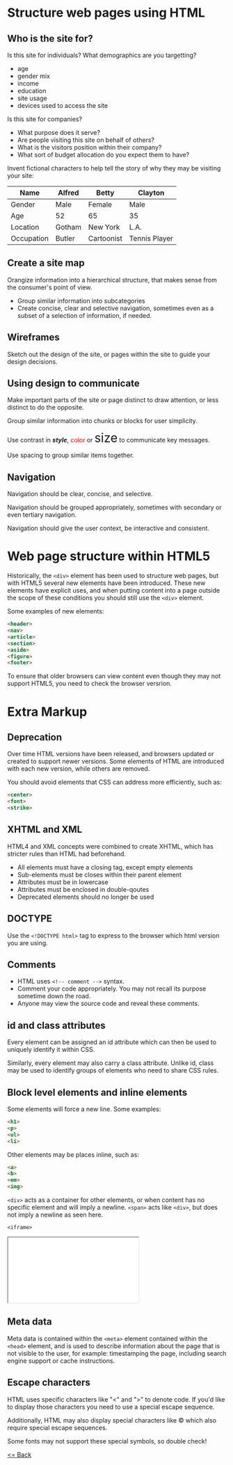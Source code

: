 # Structure web pages using HTML

## Who is the site for?
Is this site for individuals? What demographics are you targetting?
  * age
  * gender mix
  * income
  * education
  * site usage
  * devices used to access the site

Is this site for companies?
  * What purpose does it serve?
  * Are people visiting this site on behalf of others?
  * What is the visitors position within their company?
  * What sort of budget allocation do you expect them to have?

Invent fictional characters to help tell the story of why they may
be visiting your site:

Name | Alfred | Betty | Clayton
---- | ------ | ----- | -------
Gender | Male | Female | Male
Age | 52 | 65 | 35
Location | Gotham | New York | L.A.
Occupation | Butler | Cartoonist | Tennis Player

## Create a site map
Orangize information into a hierarchical structure, that makes sense
from the consumer's point of view.
 
* Group similar information into subcategories
* Create concise, clear and selective navigation, sometimes even as a subset of a selection of information, if needed.

## Wireframes
Sketch out the design of the site, or pages within the site to guide your design decisions.

## Using design to communicate
Make important parts of the site or page distinct to draw attention, or less  distinct to do the opposite.

Group similar information into chunks or blocks for user simplicity.

Use contrast in _**style**_, <span style="color:red">color</span> or <span style="font-size:2em">size</span> to communicate key messages.

Use spacing to group similar items together.

## Navigation

Navigation should be clear, concise, and selective.

Navigation should be grouped appropriately, sometimes with secondary or even tertiary navigation.

Navigation should give the user context, be interactive and consistent.

# Web page structure within HTML5
Historically, the `<div>` element has been used to structure web pages, but with HTML5 several new elements have been introduced. These new elements have explicit uses, and when putting content into a page outside the scope of these conditions you should still use the `<div>` element.

Some examples of new elements:
```html
<header>
<nav>
<article>
<section>
<aside>
<figure>
<footer>
```

To ensure that older browsers can view content even though they may not support HTML5, you need to check the browser versrion.

# Extra Markup

## Deprecation
Over time HTML versions have been released, and browsers updated or created to support newer versions.
Some elements of HTML are introduced with each new version, while others are removed.

You should avoid elements that CSS can address more efficiently, such as:
```html
<center>
<font>
<strike>
```

## XHTML and XML
HTML4 and XML concepts were combined to create XHTML, which has stricter rules than HTML had beforehand.
- All elements must have a closing tag, except empty elements
- Sub-elements must be closes within their parent element
- Attributes must be in lowercase
- Attributes must be enclosed in double-qoutes
- Deprecated elements should no longer be used

## DOCTYPE
Use the `<!DOCTYPE html>` tag to express to the browser which html version you are using.

## Comments
- HTML uses `<!-- comment -->` syntax.
- Comment your code appropriately. You may not recall its purpose sometime down the road.
- Anyone may view the source code and reveal these comments.
<!-- Here's a fun hidden comment for those of you who view the source code of this page! -->



## id and class attributes
Every element can be assigned an id attribute which can then be used to uniquely identify it within CSS.

Similarly, every element may also carry a class attribute. Unlike id, class may be used to identify groups of elements who need to share CSS rules.

## Block level elements and inline elements
Some elements will force a new line. Some examples:
```html
<h1>
<p>
<ul>
<li>
```
Other elements may be places inline, such as:
```html
<a>
<b>
<em>
<img>
```
`<div>` acts as a container for other elements, or when content has no specific element and will imply a newline.
`<span>` acts like `<div>`, but does not imply a newline as seen here.

`<iframe>`
<iframe
  src="iframe.md">
</iframe>

## Meta data
Meta data is contained within the `<meta>` element contained within the `<head>` element, and is used to describe information about the page that is not visible to the user, for example: timestamping the page, including search engine support or cache instructions.

## Escape characters
HTML uses specific characters like "&lt;" and "&gt;" to denote code. If you'd like to display those characters you need to use a special escape sequence.

Additionally, HTML may also display special characters like &copy; which also require special escape sequences.

Some fonts may not support these special symbols, so double check!

[<= Back](README.md)